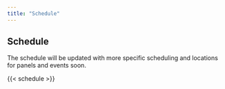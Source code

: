 ```yaml
---
title: "Schedule"
---
```


## Schedule
The schedule will be updated with more specific scheduling and locations for panels and events soon.

{{< schedule >}}
